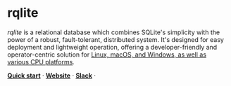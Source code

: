 # rqlite

*rqlite* is a relational database which combines SQLite's simplicity with the power of a robust, fault-tolerant, distributed system. It's designed for easy deployment and lightweight operation, offering a developer-friendly and operator-centric solution for [Linux, macOS, and Windows, as well as various CPU platforms](https://github.com/rqlite/rqlite/releases).

<a href="https://rqlite.io/docs/quick-start/"><strong>Quick start</strong></a> ·
<a href="https://rqlite.io"><strong>Website</strong></a> ·
<a href="https://www.rqlite.io/join-slack"><strong>Slack</strong></a> ·
